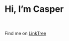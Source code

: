# Hi, I’m Casper
</br></br>
Find me on [LinkTree](https://linktr.ee/bit_casper)

<!---
bit-casper/bit-casper is a ✨ special ✨ repository because its `README.md` (this file) appears on your GitHub profile.
You can click the Preview link to take a look at your changes.
--->
